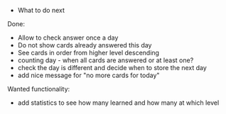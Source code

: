- What to do next

Done:
- Allow to check answer once a day
- Do not show cards already answered this day
- See cards in order from higher level descending
- counting day - when all cards are answered or at least one?
- check the day is different and decide when to store the next day
- add nice message for "no more cards for today"

Wanted functionality:
- add statistics to see how many learned and how many at which level
